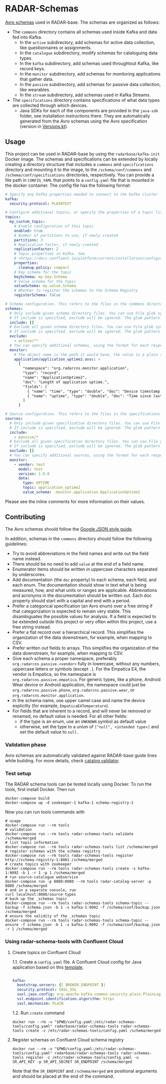 # RADAR-Schemas

[Avro schemas](https://avro.apache.org/docs/1.9.2/spec.html) used in RADAR-base. The schemas are organized as follows:

- The `commons` directory contains all schemas used inside Kafka and data fed into Kafka.
  - In the `active` subdirectory, add schemas for active data collection, like questionnaires or assignments.
  - In the `catalogue` subdirectory, modify schemas for cataloguing data types.
  - In the `kafka` subdirectory, add schemas used throughtout Kafka, like record keys.
  - In the `monitor` subdirectory, add schemas for monitoring applications that gather data.
  - In the `passive` subdirectory, add schemas for passive data collection, like wearables.
  - In the `stream` subdirectory, add schemas used in Kafka Streams.
- The `specifications` directory contains specifications of what data types are collected through which devices.
  - Java SDKs for each of the components are provided in the `java-sdk` folder, see installation instructions there. They are automatically generated from the Avro schemas using the Avro specification (version in [Versions.kt](java-sdk/buildSrc/src/main/kotlin/Versions.kt)).

## Usage

This project can be used in RADAR-base by using the `radarbase/kafka-init` Docker image. The schemas and specifications can be extended by locally creating a directory structure that includes a `commons` and `specifications` directory and mounting it to the image, to the `/schema/conf/commons` and `/schema/conf/specifications` directories, respectively. You can provide a file path in `CONFIG_YAML` that points to a `config.yaml` file that is mounted in the docker container. The config file has the following format:

```yaml
# Specify any Kafka properties needed to connect to the Kafka cluster
kafka:
  security.protocol: PLAINTEXT

# Configure additional topics, or specify the properties of a topic listed elsewhere.
topics:
  my_custom_topic:
    # Enable configuration of this topic
    enabled: true
    # Number of partitions to use, if newly created
    partitions: 3
    # Replication factor, if newly created
    replicationFactor: 2
    # Topic properties in Kafka. See
    # <https://docs.confluent.io/platform/current/installation/configuration/topic-configs.html#ak-topic-configurations-for-cp>
    properties:
      cleanup.policy: compact
    # Key schema for the topic
    keySchema: my.key.Schema
    # Value schema for the topic
    valueSchema: my.value.Schema
    # Whether to register the schemas to the Schema Registry
    registerSchema: false

# Schema configuration. This refers to the files in the commons directory.
schemas:
  # Only include given schema directory files. You can use File glob syntax as described in <https://docs.oracle.com/javase/8/docs/api/java/nio/file/FileSystem.html#getPathMatcher-java.lang.String->
  # If include is specified, exclude will be ignored. The glob pattern should start from the commons directory.
  include: []
  # Exclude all given schema directory files. You can use File glob syntax as described in <https://docs.oracle.com/javase/8/docs/api/java/nio/file/FileSystem.html#getPathMatcher-java.lang.String->
  # If include is specified, exclude will be ignored. The glob pattern should start from the commons directory.
  exclude:
    - active/**
  # You can specify additional schemas, using the format for each respective specification directory.
  monitor:
    # The object name is the path it would have, the value is a plain string containing a JSON object
    application/application_uptime2.avsc: >
      {
        "namespace": "org.radarcns.monitor.application",
        "type": "record",
        "name": "ApplicationUptime2",
        "doc": "Length of application uptime.",
        "fields": [
          { "name": "time", "type": "double", "doc": "Device timestamp in UTC (s)." },
          { "name": "uptime", "type": "double", "doc": "Time since last app start (s)." }
        ]
      }

# Source configuration. This refers to the files in the specifications directory.
sources:
  # Only include given specification directory files. You can use File glob syntax as described in <https://docs.oracle.com/javase/8/docs/api/java/nio/file/FileSystem.html#getPathMatcher-java.lang.String->
  # If include is specified, exclude will be ignored. The glob pattern should start from the specifications directory.
  include:
    - passive/*
  # Exclude all given specification directory files. You can use File glob syntax as described in <https://docs.oracle.com/javase/8/docs/api/java/nio/file/FileSystem.html#getPathMatcher-java.lang.String->
  # If include is specified, exclude will be ignored. The glob pattern should start from the specifications directory.
  exclude: []
  # You can specify additional sources, using the format for each respective specification directory.
  monitor:
    - vender: test
      model: test
      version: 1.0.0
      data:
        type: UPTIME
        topic: application_uptime2
        value_schema: .monitor.application.ApplicationUptime2
```

Please see the inline comments for more information on their values.

## Contributing

The Avro schemas should follow the [Google JSON style guide](https://google.github.io/styleguide/jsoncstyleguide.xml).

In addition, schemas in the `commons` directory should follow the following guidelines:

- Try to avoid abbreviations in the field names and write out the field name instead.
- There should be no need to add `value` at the end of a field name.
- Enumerator items should be written in uppercase characters separated by underscores.
- Add documentation (the `doc` property) to each schema, each field, and each enum. The documentation should show in text what is being measured, how, and what units or ranges are applicable. Abbreviations and acronyms in the documentation should be written out. Each doc property should start with a capital and end with a period.
- Prefer a categorical specification (an Avro enum) over a free string if that categorization is expected to remain very stable. This disambiguates the possible values for analysis. If a field is expected to be extended outside this project or very often within this project, use a free string instead.
- Prefer a flat record over a hierarchical record. This simplifies the organization of the data downstream, for example, when mapping to CSV.
- Prefer written out fields to arrays. This simplifies the organization of the data downstream, for example, when mapping to CSV.
- Give each schema a proper namespace, preferably `org.radarcns.passive.<vendor>` fully in lowercase, without any numbers, uppercase letters or symbols (except `.`). For the Empatica E4, the vendor is Empatica, so the namespace is `org.radarcns.passive.empatica`. For generic types, like a phone, Android Wear device or Android application, the namespace could just be `org.radarcns.passive.phone`, `org.radarcns.passive.wear`, or `org.radarcns.monitor.application`.
- In the schema name, use upper camel case and name the device explicitly (for example, `EmpaticaE4Temperature`).
- For fields that are inherent to a record, and will never be removed or renamed, no default value is needed. For all other fields:
  - if the type is an enum, use an `UNKNOWN` symbol as default value
  - otherwise, set the type to a union of `["null", <intended type>]` and set the default value to `null`.

### Validation phase

Avro schemas are automatically validated against RADAR-base guide lines while building. For more details, check [catalog validator](java-sdk/radar-schemas-tools).

### Test setup

The RADAR schema tools can be tested locally using Docker. To run the tools, first install Docker. Then run

```shell
docker-compose build
docker-compose up -d zookeeper-1 kafka-1 schema-registry-1
```
Now you can run tools commands with
```shell
# usage
docker-compose run --rm tools
# validation
docker-compose run --rm tools radar-schemas-tools validate /schema/merged
# list topic information
docker-compose run --rm tools radar-schemas-tools list /schema/merged
# register schemas with the schema registry
docker-compose run --rm tools radar-schemas-tools register http://schema-registry-1:8081 /schema/merged
# create topics with zookeeper
docker-compose run --rm tools radar-schemas-tools create -s kafka-1:9092 -b 1 -r 1 -p 1 /schema/merged
# run source-catalogue webservice
docker-compose run -p 8080:8080 --rm tools radar-catalog-server -p 8080 /schema/merged
# and in a separate console, run
curl localhost:8080/source-types
# back up the _schemas topic
docker-compose run --rm tools radar-schemas-tools schema-topic --backup -f schema.json -b 1 -s kafka-1:9092 -f /schema/conf/backup.json /schema/merged
# ensure the validity of the _schemas topic
docker-compose run --rm tools radar-schemas-tools schema-topic --ensure -f schema.json -b 1 -s kafka-1:9092 -f /schema/conf/backup.json -r 1 /schema/merged
```

### Using radar-schema-tools with Confluent Cloud

1. Create topics on Confluent Cloud 

    1.1. Create a `config.yaml` file. A Confluent Cloud config for Java application based on this [template](https://github.com/confluentinc/configuration-templates/blob/master/clients/cloud/java-sr.config).

    ```yaml
    
    kafka:
      bootstrap.servers: {{ BROKER_ENDPOINT }}
      security.protocol: SASL_SSL
      sasl.jaas.config: org.apache.kafka.common.security.plain.PlainLoginModule required username="{{ CLUSTER_API_KEY }}" password="{{ CLUSTER_API_SECRET }}";
      ssl.endpoint.identification.algorithm: https
      sasl.mechanism: PLAIN
    ```

    1.2. Run `create` command

    ```
    docker run --rm -v "$PWD/config.yaml:/etc/radar-schemas-tools/config.yaml" radarbase/radar-schemas-tools radar-schemas-tools create -c /etc/radar-schemas-tools/config.yaml /schema/merged
    ```

2. Register schemas on Confluent Cloud schema registry

    ```
    docker run --rm -v "$PWD/config.yaml:/etc/radar-schemas-tools/config.yaml" radarbase/radar-schemas-tools radar-schemas-tools register -c /etc/radar-schemas-tools/config.yaml -u SR_API_KEY -p SR_API_SECRET SR_ENDPOINT /schema/merged
    ```
   
   Note that the `SR_ENDPOINT` and `/schema/merged` are positional arguments and should be placed at the end of the command.
